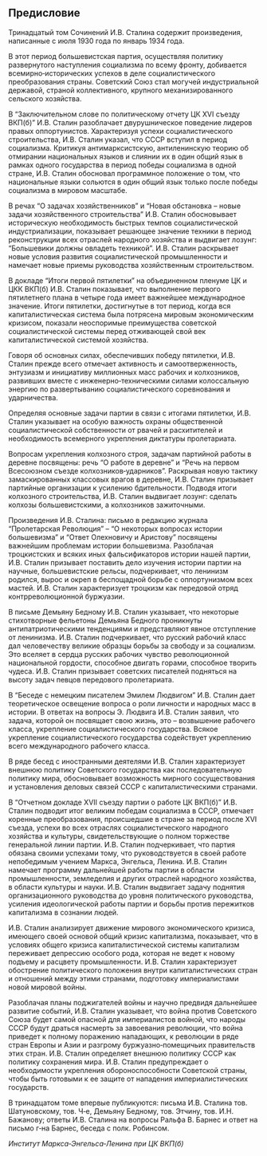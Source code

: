 ## Предисловие

Тринадцатый том Сочинений И.В. Сталина содержит произведения, написанные с июля 1930 года по январь 1934 года.

В этот период большевистская партия, осуществляя политику развернутого наступления социализма по всему фронту, добивается всемирно‑исторических успехов в деле социалистического преобразования страны. Советский Союз стал могучей индустриальной державой, страной коллективного, крупного механизированного сельского хозяйства.

В “Заключительном слове по политическому отчету ЦК XVI съезду ВКП(б)” И.В. Сталин разоблачает двурушническое поведение лидеров правых оппортунистов. Характеризуя успехи социалистического строительства, И.В. Сталин указал, что СССР вступил в период социализма. Критикуя антимарксистскую, антиленинскую теорию об отмирании национальных языков и слиянии их в один общий язык в рамках одного государства в период победы социализма в одной стране, И.В. Сталин обосновал программное положение о том, что национальные языки сольются в один общий язык только после победы социализма в мировом масштабе.

В речах “О задачах хозяйственников” и “Новая обстановка – новые задачи хозяйственного строительства” И.В. Сталин обосновывает историческую необходимость быстрых темпов социалистической индустриализации, показывает решающее значение техники в период реконструкции всех отраслей народного хозяйства и выдвигает лозунг: “Большевики должны овладеть техникой”. И.В. Сталин раскрывает новые условия развития социалистической промышленности и намечает новые приемы руководства хозяйственным строительством.

В докладе “Итоги первой пятилетки” на объединенном пленуме ЦК и ЦКК ВКП(б) И.В. Сталин показывает, что выполнение первого пятилетнего плана в четыре года имеет важнейшее международное значение. Итоги пятилетки, достигнутые в тот период, когда вся капиталистическая система была потрясена мировым экономическим кризисом, показали неоспоримые преимущества советской социалистической системы перед отживающей свой век капиталистической системой хозяйства.

Говоря об основных силах, обеспечивших победу пятилетки, И.В. Сталин прежде всего отмечает активность и самоотверженность, энтузиазм и инициативу миллионных масс рабочих и колхозников, развивших вместе с инженерно‑техническими силами колоссальную энергию по развертыванию социалистического соревнования и ударничества.

Определяя основные задачи партии в связи с итогами пятилетки, И.В. Сталин указывает на особую важность охраны общественной социалистической собственности от рвачей и расхитителей и необходимость всемерного укрепления диктатуры пролетариата.

Вопросам укрепления колхозного строя, задачам партийной работы в деревне посвящены: речь “О работе в деревне” и “Речь на первом Всесоюзном съезде колхозников‑ударников”. Раскрывая новую тактику замаскированных классовых врагов в деревне, И.В. Сталин призывает партийные организации к усилению бдительности. Подводя итоги колхозного строительства, И.В. Сталин выдвигает лозунг: сделать колхозы большевистскими, а колхозников зажиточными.

Произведения И.В. Сталина: письмо в редакцию журнала “Пролетарская Революция” – “О некоторых вопросах истории большевизма” и “Ответ Олехновичу и Аристову” посвящены важнейшим проблемам истории большевизма. Разоблачая троцкистских и всяких иных фальсификаторов истории нашей партии, И.В. Сталин призывает поставить дело изучения истории партии на научные, большевистские рельсы, подчеркивает, что ленинизм родился, вырос и окреп в беспощадной борьбе с оппортунизмом всех мастей. И.В. Сталин характеризует троцкизм как передовой отряд контрреволюционной буржуазии.

В письме Демьяну Бедному И.В. Сталин указывает, что некоторые стихотворные фельетоны Демьяна Бедного проникнуты антипатриотическими тенденциями и представляют явное отступление от ленинизма. И.В. Сталин подчеркивает, что русский рабочий класс дал человечеству великие образцы борьбы за свободу и за социализм. Это вселяет в сердца русских рабочих чувство революционной национальной гордости, способное двигать горами, способное творить чудеса. И.В. Сталин призывает советских писателей подняться на высоту задач певцов передового пролетариата.

В “Беседе с немецким писателем Эмилем Людвигом” И.В. Сталин дает теоретическое освещение вопроса о роли личности и народных масс в истории. В ответах на вопросы Э. Людвига И.В. Сталин заявил, что задача, которой он посвящает свою жизнь, это – возвышение рабочего класса, укрепление социалистического государства. Всякое укрепление социалистического государства содействует укреплению всего международного рабочего класса.

В ряде бесед с иностранными деятелями И.В. Сталин характеризует внешнюю политику Советского государства как последовательную политику мира, обосновывает возможность мирного сосуществования и установления деловых связей СССР с капиталистическими странами.

В “Отчетном докладе XVII съезду партии о работе ЦК ВКП(б)” И.В. Сталин подводит итог великим победам социализма в СССР, отмечает коренные преобразования, происшедшие в стране за период после XVI съезда, успехи во всех отраслях социалистического народного хозяйства и культуры, свидетельствующие о полном торжестве генеральной линии партии. И.В. Сталин подчеркивает, что партия обязана своими успехами тому, что руководствуется в своей работе непобедимым учением Маркса, Энгельса, Ленина. И.В. Сталин намечает программу дальнейшей работы партии в области промышленности, земледелия и других отраслей народного хозяйства, в области культуры и науки. И.В. Сталин выдвигает задачу поднятия организационного руководства до уровня политического руководства, усиления идеологической работы партии и борьбы против пережитков капитализма в сознании людей.

И.В. Сталин анализирует движение мирового экономического кризиса, имеющего своей основой общий кризис капитализма, показывает, что в условиях общего кризиса капиталистической системы капитализм переживает депрессию особого рода, которая не ведет к новому подъему и расцвету промышленности. И.В. Сталин характеризует обострение политического положения внутри капиталистических стран и отношений между этими странами, подготовку империалистами новой мировой войны.

Разоблачая планы поджигателей войны и научно предвидя дальнейшее развитие событий, И.В. Сталин указывает, что война против Советского Союза будет самой опасной для империалистов войной, что народы СССР будут драться насмерть за завоевания революции, что война приведет к полному поражению нападающих, к революции в ряде стран Европы и Азии и разгрому буржуазно‑помещичьих правительств этих стран. И.В. Сталин определяет внешнюю политику СССР как политику сохранения мира. И.В. Сталин предупреждает о необходимости укрепления обороноспособности Советской страны, чтобы быть готовыми к ее защите от нападения империалистических государств.

В тринадцатом томе впервые публикуются: письма И.В. Сталина тов. Шатуновскому, тов. Ч‑е, Демьяну Бедному, тов. Этчину, тов. И.Н. Бажанову; ответы И.В. Сталина на вопросы Ральфа В. Барнес и ответ на письмо г‑на Барнес, беседа с полк. Робинсом.

_Институт Маркса‑Энгельса‑Ленина при ЦК ВКП(б)_